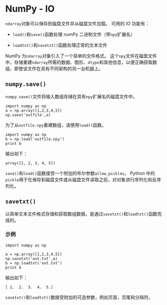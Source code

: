 

# NumPy  - IO

`ndarray`对象可以保存到磁盘文件并从磁盘文件加载。 可用的 IO 功能有：

* `load()`和`save()`函数处理 numPy 二进制文件（带`npy`扩展名）

* `loadtxt()`和`savetxt()`函数处理正常的文本文件

NumPy 为`ndarray`对象引入了一个简单的文件格式。 这个`npy`文件在磁盘文件中，存储重建`ndarray`所需的数据、图形、`dtype`和其他信息，以便正确获取数组，即使该文件在具有不同架构的另一台机器上。

## `numpy.save()`

`numpy.save()`文件将输入数组存储在具有`npy`扩展名的磁盘文件中。

```
import numpy as np 
a = np.array([1,2,3,4,5]) 
np.save('outfile',a)
```

为了从`outfile.npy`重建数组，请使用`load()`函数。

```
import numpy as np 
b = np.load('outfile.npy')  
print b 
```

输出如下：

```
array([1, 2, 3, 4, 5])

```

`save()`和`load()`函数接受一个附加的布尔参数`allow_pickles`。 Python 中的`pickle`用于在保存到磁盘文件或从磁盘文件读取之前，对对象进行序列化和反序列化。

## `savetxt()`

以简单文本文件格式存储和获取数组数据，是通过`savetxt()`和`loadtxt()`函数完成的。

### 示例

```
import numpy as np 

a = np.array([1,2,3,4,5]) 
np.savetxt('out.txt',a) 
b = np.loadtxt('out.txt')  
print b 
```

输出如下：

```
[ 1.  2.  3.  4.  5.] 

```

`savetxt()`和`loadtxt()`数接受附加的可选参数，例如页首，页尾和分隔符。


